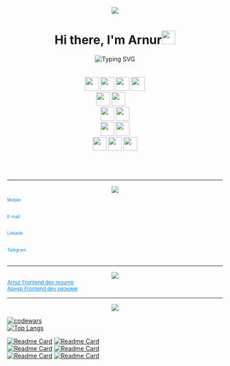 <div align="center"><img src="https://capsule-render.vercel.app/api?type=waving&color=gradient&height=256&section=header&text=Hello%20World!&fontSize=75&animation=fadeIn&&fontAlignY=38&desc=Welcome%20to%20my%20GitHub%20profile!%20Put%20stars,%20fork%20and%20contribute!&descAlignY=51&descAlign=62" /></div>
<h1 align="center">Hi there, I'm <a target="_blank">Arnur</a><img src="https://github.com/blackcater/blackcater/raw/main/images/Hi.gif" height="32"/></h1>
<div align="center"><a><img src="https://readme-typing-svg.herokuapp.com?font=Fira+Code&duration=4000&pause=1000&center=true&color=0987F7&width=675&lines=I+am+a+frontend+developer" alt="Typing SVG" /></a></div>


</br> 
</br> 

<div align="center">
    <div display="flex">    
        <img height="32" width="32" background="#0000" src="https://simpleicons.now.sh/html5/E34F26" /> 
        <img height="32" width="32" background="#0000" src="https://simpleicons.now.sh/css3/1572B6" /> 
        <img height="32" width="32" background="#0000" src="https://simpleicons.now.sh/javascript/F7DF1E" /> 
        <img height="32" width="32" background="#0000" src="https://simpleicons.now.sh/typescript/3178C6" /> 
        </br> 
        <img height="32" width="32" background="#0000" src="https://simpleicons.now.sh/vuedotjs/4FC08D" />  
        <img height="32" width="32" background="#0000" src="https://simpleicons.now.sh/nuxtdotjs/00DC82" /> 
        <img height="16" background="#0000" src="https://img.shields.io/badge/Vue-Router-black?style=flat-square" /> 
        </br> 
        <img height="32" width="32" background="#0000" src="https://simpleicons.now.sh/webpack/8DD6F9" /> 
        <img height="32" width="32" background="#0000" src="https://simpleicons.now.sh/npm/CB3837" /> 
        </br> 
        <img height="32" width="32" background="#0000" src="https://simpleicons.now.sh/github/00000/" /> 
        <img height="32" width="32" background="#0000" src="https://simpleicons.now.sh/git/F05032" /> 
        </br> 
        <img height="32" width="32" background="#0000" src="https://simpleicons.now.sh/bootstrap/7952B3" /> 
        <img height="32" width="32" background="#0000" src="https://simpleicons.now.sh/vuetify/1867C0" /> 
        <img height="32" width="32" background="#0000" src="https://simpleicons.now.sh/tailwindcss/06B6D4" />         
    </div>
</div>
</br>  
</br> 
</br>

***
<div align="center"><img src="https://capsule-render.vercel.app/api?type=transparent&fontColor=D7D7D7&animation=twinkling&height=100&section=header&text=Contact%20info&fontSize=25" /></div>


<div style="margin-bottom:10px">
    <p style="color:#0987F7;margin-bottom:0;font-size:10px">Mobile</p>
    <a style="color:#ffff; font-weight:300">+7-707-945-49-82</a>
</div>
<div style="margin-bottom:10px">
    <p style="color:#0987F7;margin-bottom:0;font-size:10px">E-mail</p>
    <a style="color:#ffff; font-weight:300" href="arnurarykbayev@mail.ru">arnurarykbayev@mail.ru</a>
</div>
<div style="margin-bottom:10px">
    <p style="color:#0987F7;margin-bottom:0;font-size:10px">Linkedn</p>
    <a style="color:#ffff; font-weight:300" href="www.linkedin.com/in/arnurarb">www.linkedin.com/in/arnurarb</a>
</div>
<div style="margin-bottom:10px">
    <p style="color:#0987F7;margin-bottom:0;font-size:10px">Telegram</p>
    <a style="color:#ffff; font-weight:300" href="http://t.me/ArnurArb">@ArnurArb</a>
</div>

***
<div align="center"><img src="https://capsule-render.vercel.app/api?type=transparent&fontColor=D7D7D7&height=100&animation=twinkling&section=header&text=Resume&fontSize=25" /></div>

<div style="margin-bottom:10px">
    <a style="color:#0987F7;margin-bottom:0;font-size:12px" href="https://drive.google.com/file/d/1Yrp7Qj8Xdx7gYG5yzPGwgxCICX7zNd_p/view?usp=sharing">Arnur Frontend dev resume</a>
    </br>
    <a style="color:#0987F7;margin-bottom:0;font-size:12px" href="https://drive.google.com/file/d/1omW6jGG_bJmJSFKwWmAcg-3WIoZKVWQW/view?usp=sharing">Арнур Frontend dev резюме</a>
</div>

***
<div align="center"><img src="https://capsule-render.vercel.app/api?type=transparent&fontColor=D7D7D7&height=100&animation=twinkling&section=header&text=Projects&fontSize=25" /></div>

[![codewars](https://www.codewars.com/users/Arnur%20Arykbaev/badges/small)](https://www.codewars.com/users/Arnur%20Arykbaev)  
[![Top Langs](https://github-readme-stats.vercel.app/api/top-langs/?username=ArnurArykbaev&theme=graywhite&layout=compact)](https://github.com/ArnurArykbaev/github-readme-stats)  
  
[![Readme Card](https://github-readme-stats.vercel.app/api/pin/?username=ArnurArykbaev&repo=movies-app&theme=graywhite)](https://github.com/ArnurArykbaev/movies-app) 
[![Readme Card](https://github-readme-stats.vercel.app/api/pin/?username=ArnurArykbaev&repo=budget-app&theme=graywhite)](https://github.com/ArnurArykbaev/budget-app)  
[![Readme Card](https://github-readme-stats.vercel.app/api/pin/?username=ArnurArykbaev&repo=todoList-Application&theme=graywhite)](https://github.com/ArnurArykbaev/todoList-Application) 
[![Readme Card](https://github-readme-stats.vercel.app/api/pin/?username=ArnurArykbaev&repo=loginPage-Apllication&theme=graywhite)](https://github.com/ArnurArykbaev/loginPage-Apllication)  
[![Readme Card](https://github-readme-stats.vercel.app/api/pin/?username=ArnurArykbaev&repo=AirlineTickets&theme=graywhite)](https://github.com/ArnurArykbaev/AirlineTickets)
[![Readme Card](https://github-readme-stats.vercel.app/api/pin/?username=ArnurArykbaev&repo=newsScraper-Application&theme=graywhite)](https://github.com/ArnurArykbaev/newsScraper-Application)  
